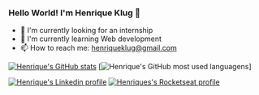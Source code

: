 ### Hello World! I'm Henrique Klug 👋

- 🔭 I'm currently looking for an internship
- 🌱 I'm currently learning Web development
- 📫 How to reach me: henriqueklug@gmail.com

[![Henrique's GitHub stats](https://github-readme-stats.vercel.app/api?username=Hklug001&theme=tokyonight)](https://github.com/anuraghazra/github-readme-stats)
[![Henrique's GitHub most used languagens](https://github-readme-stats.vercel.app/api/top-langs/?username=Hklug001&layout=compact&langs_count=7&theme=dark)]

[![Henrique's Linkedin profile](https://img.shields.io/badge/My%20profile-Linkedin-informational)](https://www.linkedin.com/in/henrique-klug)
[![Henriques's Rocketseat profile](https://img.shields.io/badge/My%20profile-Rocketseat-blueviolet)](https://app.rocketseat.com.br/me/henrique-klug-09107)
